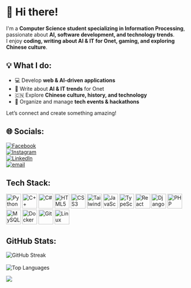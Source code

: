 # 👋 Hi there!  

I'm a **Computer Science student specializing in Information Processing**, passionate about **AI, software development, and technology trends**.  
I enjoy **coding, writing about AI & IT for Onet, gaming, and exploring Chinese culture**.  



## 💡 What I do:  
- 💻 Develop **web & AI-driven applications**  
- 📝 Write about **AI & IT trends** for Onet  
- 🇨🇳 Explore **Chinese culture, history, and technology**  
- 🎤 Organize and manage **tech events & hackathons**  

Let’s connect and create something amazing!



## 🌐 Socials:
[![Facebook](https://img.shields.io/badge/Facebook-%231877F2.svg?logo=Facebook&logoColor=white)](https://www.facebook.com/michalogiba/)  
[![Instagram](https://img.shields.io/badge/Instagram-%23E4405F.svg?logo=Instagram&logoColor=white)](https://www.instagram.com/og.michal/)  
[![LinkedIn](https://img.shields.io/badge/LinkedIn-%230077B5.svg?logo=linkedin&logoColor=white)](https://www.linkedin.com/in/michalogiba/)  
[![email](https://img.shields.io/badge/Email-D14836?logo=gmail&logoColor=white)](mailto:michal.ogiba@gmail.com)  



## Tech Stack:
<div>
  <img src="https://cdn.jsdelivr.net/gh/devicons/devicon/icons/python/python-original.svg" height="40" alt="Python" />
  <img src="https://cdn.jsdelivr.net/gh/devicons/devicon/icons/cplusplus/cplusplus-original.svg" height="40" alt="C++" />
  <img src="https://cdn.jsdelivr.net/gh/devicons/devicon/icons/csharp/csharp-original.svg" height="40" alt="C#" />
  <img src="https://cdn.jsdelivr.net/gh/devicons/devicon/icons/html5/html5-original.svg" height="40" alt="HTML5" />
  <img src="https://cdn.jsdelivr.net/gh/devicons/devicon/icons/css3/css3-original.svg" height="40" alt="CSS3" />
  <img src="https://cdn.jsdelivr.net/gh/devicons/devicon/icons/tailwindcss/tailwindcss-original.svg" height="40" alt="Tailwind CSS" />
  <img src="https://cdn.jsdelivr.net/gh/devicons/devicon/icons/javascript/javascript-original.svg" height="40" alt="JavaScript" />
  <img src="https://cdn.jsdelivr.net/gh/devicons/devicon/icons/typescript/typescript-original.svg" height="40" alt="TypeScript" />
  <img src="https://cdn.jsdelivr.net/gh/devicons/devicon/icons/react/react-original.svg" height="40" alt="React" />
  <img src="https://cdn.jsdelivr.net/gh/devicons/devicon/icons/django/django-plain.svg" height="40" alt="Django" />
  <img src="https://cdn.jsdelivr.net/gh/devicons/devicon/icons/php/php-original.svg" height="40" alt="PHP" />
  <img src="https://cdn.jsdelivr.net/gh/devicons/devicon/icons/mysql/mysql-original.svg" height="40" alt="MySQL" />
  <img src="https://cdn.jsdelivr.net/gh/devicons/devicon/icons/docker/docker-original.svg" height="40" alt="Docker" />
  <img src="https://cdn.jsdelivr.net/gh/devicons/devicon/icons/git/git-original.svg" height="40" alt="Git" />
  <img src="https://cdn.jsdelivr.net/gh/devicons/devicon/icons/linux/linux-original.svg" height="40" alt="Linux" />
</div>



## GitHub Stats:
<div>
  <img src="https://nirzak-streak-stats.vercel.app/?user=Mifiszon&theme=aura&hide_border=false" alt="GitHub Streak" />
  <br/><br/>
  <img src="https://github-readme-stats.vercel.app/api/top-langs/?username=Mifiszon&theme=aura&hide_border=false&layout=compact" alt="Top Languages" />
</div>



[![](https://visitcount.itsvg.in/api?id=Mifiszon&icon=0&color=12)](https://visitcount.itsvg.in)
